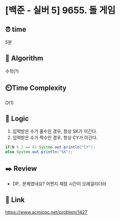 # [백준 - 실버 5] 9655. 돌 게임
 
## ⏰  **time**
5분

## :pushpin: **Algorithm**
수학(?)

## ⏲️**Time Complexity**
$O(1)$

## :round_pushpin: **Logic**
1. 입력받은 수가 홀수인 경우, 항상 SK가 이긴다.
2. 입력받은 수가 짝수인 경우, 항상 CY가 이긴다.
```java
if(N % 2 == 0) System.out.println("CY");
else System.out.println("SK");

```

## :black_nib: **Review**
- DP.. 문제였네요? 어쩐지 체점 시간이 오래걸리더라

## 📡 Link
https://www.acmicpc.net/problem/1427
